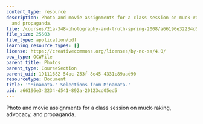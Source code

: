 ```yaml
---
content_type: resource
description: Photo and movie assignments for a class session on muck-raking, advocacy,
  and propaganda.
file: /courses/21a-348-photography-and-truth-spring-2008/a66196e32234d541892a20123cd05ed5_MIT21A_348S08_minamata.pdf
file_size: 25603
file_type: application/pdf
learning_resource_types: []
license: https://creativecommons.org/licenses/by-nc-sa/4.0/
ocw_type: OCWFile
parent_title: Photos
parent_type: CourseSection
parent_uid: 19111682-54bc-253f-8e45-4331c89aad90
resourcetype: Document
title: '"Minamata." Selections from Minamata.'
uid: a66196e3-2234-d541-892a-20123cd05ed5
---
```

Photo and movie assignments for a class session on muck-raking, advocacy, and propaganda.